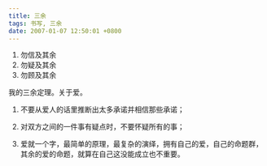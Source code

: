 ```yaml
---
title: 三余
tags: 书写, 三余
date: 2007-01-07 12:50:01 +0800
---
```



1. 勿信及其余
2. 勿疑及其余
3. 勿顾及其余

我的三余定理。关于爱。

1. 不要从爱人的话里推断出太多承诺并相信那些承诺；

2. 对双方之间的一件事有疑点时，不要怀疑所有的事；

3. 爱就一个字，最简单的原理，最复杂的演绎，拥有自己的爱，自己的命题群，其余的爱的命题，就算在自己这没能成立也不重要。

